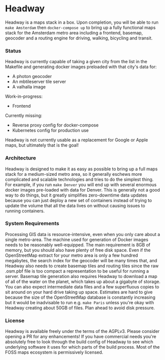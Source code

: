 # Headway

Headway is a maps stack in a box. Upon completion, you will be able to run `make Amsterdam` then `docker-compose up` to bring up a fully functional maps stack for the Amsterdam metro area including a frontend, basemap, geocoder and a routing engine for driving, walking, bicycling and transit.

### Status

Headway is currently capable of taking a given city from the list in the Makefile and generating docker images preloaded with that city's data for:
* A photon geocoder
* An mbtileserver tile server
* A valhalla image

Work-in-progress:
* Frontend

Currently missing:
* Reverse proxy config for docker-compose
* Kubernetes config for production use

Headway is not currently usable as a replacement for Google or Apple maps, but ultimately that is the goal!

### Architecture

Headway is designed to make it as easy as possible to bring up a full maps stack for a medium-sized metro area, so it generally eschews more complicated and scalable technologies and tries to do the simplest thing. For example, if you run `make Denver` you will end up with several enormous docker images pre-loaded with data for Denver. This is generally not a good way to do things, but it greatly simplifies zero-downtime data updates because you can just deploy a new set of containers instead of trying to update the volume that all the data lives on without causing issues to running containers.

### System Requirements

Processing GIS data is resource-intensive, even when you only care about a single metro-area. The machine used for generation of Docker images needs to be reasonably well-equipped. The main requirement is 8GB of memory, but you should also have plenty of free disk space. Even if the OpenStreetMap extract for your metro area is only a few hundred megabytes, the search index for the geocoder will be many times that, and Headway also needs to create basemap tiles and routing tiles since the raw .osm.pbf file is too compact a representation to be useful for running a server. Basemap tile generation also requires Headway to download a map of all of the water on the planet, which takes up about a gigabyte of storage. You can also expect intermediate data files and a few superfluous copies to sit around on your hard drive taking up space. Estimates are hard to give because the size of the OpenStreetMap database is constantly increasing but it would be inadvisable to run e.g. `make Paris` unless you're okay with Headway creating about 50GB of files. Plan ahead to avoid disk pressure.

### License

Headway is available freely under the terms of the AGPLv3. Please consider opening a PR for any enhancements! If you have commercial needs you're absolutely free to look through the build config of Headway to see which underlying software it uses for which parts of the build process. Most of the FOSS maps ecosystem is permissively licensed.
